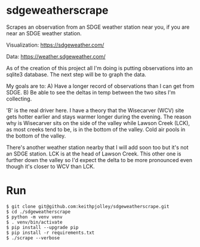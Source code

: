# sdgeweatherscrape

Scrapes an observation from an SDGE weather station near you, if you are near an SDGE weather station.

Visualization:
https://sdgeweather.com/

Data:
https://weather.sdgeweather.com/


As of the creation of this project all I'm doing is putting observations into an sqlite3 database.
The next step will be to graph the data.

My goals are to:
  A) Have a longer record of observations than I can get from SDGE.
  B) Be able to see the deltas in temp between the two sites I'm collecting.

'B' is the real driver here. I have a theory that the Wisecarver (WCV) site gets hotter earlier
and stays warmer longer during the evening.  The reason why is Wisecarver sits on the side
of the valley while Lawson Creek (LCK), as most creeks tend to be, is in the bottom of the valley.
Cold air pools in the bottom of the valley.

There's another weather station nearby that I will add soon too but it's not an SDGE station.
LCK is at the head of Lawson Creek. This other one is further down the valley so I'd expect the
delta to be more pronounced even though it's closer to WCV than LCK.


# Run

```
$ git clone git@github.com:keithpjolley/sdgeweatherscrape.git
$ cd ./sdgeweatherscrape
$ python -m venv venv
$ . venv/bin/activate
$ pip install --upgrade pip
$ pip install -r requirements.txt
$ ./scrape --verbose
```

